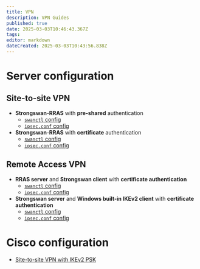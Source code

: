 ```yaml
---
title: VPN
description: VPN Guides
published: true
date: 2025-03-03T10:46:43.367Z
tags: 
editor: markdown
dateCreated: 2025-03-03T10:43:56.838Z
---
```


# Server configuration

## Site-to-site VPN

 - **Strongswan**-**RRAS** with **pre-shared** authentication
   - [`swanctl` config](/vpn/linux-windows-strongswan-new)
   - [`ipsec.conf` config](/vpn/s2s-strongswan-rras-old-psk)
 - **Strongswan**-**RRAS** with **certificate** authentication
   - [`swanctl` config](/vpn/linux-windows-strongswan-cert-new)
   - [`ipsec.conf` config](/vpn/s2s-strongswan-rras-old-cert)

## Remote Access VPN

 - **RRAS server** and **Strongswan client** with **certificate authentication**
   - [`swanctl` config](/vpn/rras-srv-strongswan-ra-client-cert)
   - [`ipsec.conf` config](/vpn/rras-strong-cl-cert-legacy)
 - **Strongswan server** and **Windows built-in IKEv2 client** with **certificate authentication**
   - [`swanctl` config](/vpn/strongswan-srv-windows-client-cert)
   - [`ipsec.conf` config](/vpn/win-clt-strong-srv-cert-legacy)

# Cisco configuration

- [Site-to-site VPN with IKEv2 PSK](/vpn/cisco-ikev2-psk)